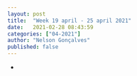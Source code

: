 ```yaml
---
layout: post
title:  "Week 19 april - 25 april 2021"
date:   2021-02-28 08:43:59
categories: ["04-2021"]
author: "Nelson Gonçalves"
published: false
---
```


*
